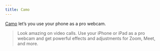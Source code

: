 ```yaml
---
title: Camo
---
```


[Camo](https://reincubate.com/camo/) let’s you use your phone as a pro webcam.

> Look amazing on video calls. Use your iPhone or iPad as a pro webcam and get powerful effects and adjustments for Zoom, Meet, and more.